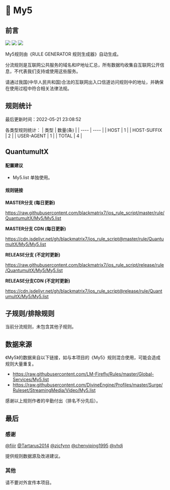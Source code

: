 # 🧸 My5

## 前言

![](https://shields.io/badge/-移除重复规则-ff69b4) ![](https://shields.io/badge/-DOMAIN与DOMAIN--SUFFIX合并-green) ![](https://shields.io/badge/-IP--CIDR(6)合并-blueviolet) 

My5规则由《RULE GENERATOR 规则生成器》自动生成。

分流规则是互联网公共服务的域名和IP地址汇总，所有数据均收集自互联网公开信息，不代表我们支持或使用这些服务。

请通过我国(中华人民共和国)合法的互联网出入口信道访问规则中的地址，并确保在使用过程中符合相关法律法规。

## 规则统计

最后更新时间：2022-05-21 23:08:52

各类型规则统计：
| 类型 | 数量(条)  | 
| ---- | ----  |
| HOST | 1  | 
| HOST-SUFFIX | 2  | 
| USER-AGENT | 1  | 
| TOTAL | 4  | 


## QuantumultX 

#### 配置建议
- My5.list 单独使用。

#### 规则链接
**MASTER分支 (每日更新)**

https://raw.githubusercontent.com/blackmatrix7/ios_rule_script/master/rule/QuantumultX/My5/My5.list

**MASTER分支 CDN (每日更新)**

https://cdn.jsdelivr.net/gh/blackmatrix7/ios_rule_script@master/rule/QuantumultX/My5/My5.list

**RELEASE分支 (不定时更新)**

https://raw.githubusercontent.com/blackmatrix7/ios_rule_script/release/rule/QuantumultX/My5/My5.list

**RELEASE分支CDN (不定时更新)**

https://cdn.jsdelivr.net/gh/blackmatrix7/ios_rule_script@release/rule/QuantumultX/My5/My5.list

## 子规则/排除规则


当前分流规则，未包含其他子规则。

## 数据来源

《My5》的数据来自以下链接，如与本项目的《My5》规则混合使用，可能会造成规则大量重复。

- https://raw.githubusercontent.com/LM-Firefly/Rules/master/Global-Services/My5.list
- https://raw.githubusercontent.com/DivineEngine/Profiles/master/Surge/Ruleset/StreamingMedia/Video/My5.list


感谢以上规则作者的辛勤付出（排名不分先后）。

## 最后

### 感谢

[@fiiir](https://github.com/fiiir) [@Tartarus2014](https://github.com/Tartarus2014) [@zjcfynn](https://github.com/zjcfynn) [@chenyiping1995](https://github.com/chenyiping1995) [@vhdj](https://github.com/vhdj)

提供规则数据源及改进建议。

### 其他

请不要对外宣传本项目。